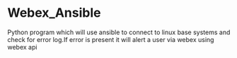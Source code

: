 # Webex_Ansible
Python program which will use ansible to connect to linux base systems and check for error log.If error is present it will alert a user via webex using webex api
